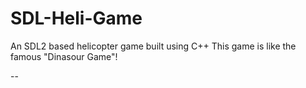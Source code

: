 # SDL-Heli-Game

An SDL2 based helicopter game built using C++
This game is like the famous "Dinasour Game"!

--
